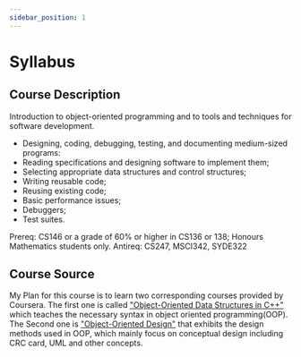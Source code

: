 ```yaml
---
sidebar_position: 1
---
```


# Syllabus 

## Course Description 
Introduction to object-oriented programming and to tools and techniques for software development. 
- Designing, coding, debugging, testing, and documenting medium-sized programs: 
- Reading specifications and designing software to implement them; 
- Selecting appropriate data structures and control structures; 
- Writing reusable code; 
- Reusing existing code; 
- Basic performance issues; 
- Debuggers; 
- Test suites.

Prereq: CS146 or a grade of 60% or higher in CS136 or 138; Honours Mathematics students only.
Antireq: CS247, MSCI342, SYDE322

## Course Source

My Plan for this course is to learn two corresponding courses provided by Coursera. The first one is called ["Object-Oriented Data Structures in C++"](https://www.coursera.org/learn/cs-fundamentals-1) which teaches the necessary syntax in object oriented programming(OOP). The Second one is ["Object-Oriented Design"](https://www.coursera.org/account/accomplishments/verify/LHE8QUFAJYMB) that exhibits the design methods used in OOP, which mainly focus on conceptual design including CRC card, UML and other concepts.

